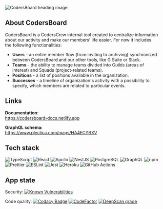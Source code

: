 ![CodersBoard heading image](https://i.ibb.co/v1SHJWw/opengraph-descriptive.png "CodersBoard heading image")

## About CodersBoard

CodersBoard is a CodersCrew internal tool created to centralize information about our activity and make our members' life easier. For now it includes the following functionalities:

- **Users** - an entire member flow (from inviting to archiving) synchronized between CodersBoard and our other tools, like G Suite or Slack.
- **Teams** - the ability to manage teams divided into Guilds (areas of interest) and Squads (project-related teams).
- **Positions** - a list of positions available in the organization.
- **Successes** - a timeline of organization's activity with a possibility to specify, which members are related to particular events.

## Links
**Documentation:**<br>
https://codersboard-docs.netlify.app

**GraphQL schema:**<br>
https://www.plectica.com/maps/HA4ECYBXV

## Tech stack

![TypeScript](https://img.shields.io/badge/-TypeScript-007ACC?style=flat-square&logo=typescript&logoColor=white)
![React](https://img.shields.io/badge/-React-45b8d8?style=flat-square&logo=react&logoColor=white)
![Apollo](https://img.shields.io/badge/-Apollo%20Client-311C87?style=flat-square&logo=apollo-graphql&logoColor=white)
![NestJS](https://img.shields.io/badge/-NestJS-ea2845?style=flat-square&logo=nestjs&logoColor=white)
![PostgreSQL](https://img.shields.io/badge/-PostgreSQL-336791?style=flat-square&logo=postgresql&logoColor=white)
![GraphQL](https://img.shields.io/badge/-GraphQL-E10098?style=flat-square&logo=graphql&logoColor=white)
![npm](https://img.shields.io/badge/-NPM-CB3837?style=flat-square&logo=npm&logoColor=white)
![Prettier](https://img.shields.io/badge/-Prettier-F7B93E?style=flat-square&logo=prettier&logoColor=white&textColor=white)
![ESLint](https://img.shields.io/badge/-ESLint-4B32C3?style=flat-square&logo=eslint&logoColor=white)
![Jest](https://img.shields.io/badge/-Jest-C21325?style=flat-square&logo=jest&logoColor=white)
![Heroku](https://img.shields.io/badge/-Heroku-430098?style=flat-square&logo=heroku&logoColor=white)
![GitHub Actions](https://img.shields.io/badge/-GitHub_Actions-2088FF?style=flat-square&logo=github-actions&logoColor=white)

## App state
Security:
[![Known Vulnerabilities](https://snyk.io/test/github/CodersCrew/coders-board/badge.svg)](https://snyk.io/test/github/CodersCrew/coders-board)

Code quality:
[![Codacy Badge](https://app.codacy.com/project/badge/Grade/eba659df35a147c2ae4d8a812bba581a)](https://www.codacy.com/gh/CodersCrew/coders-board?utm_source=github.com&amp;utm_medium=referral&amp;utm_content=CodersCrew/coders-board&amp;utm_campaign=Badge_Grade)
[![CodeFactor](https://www.codefactor.io/repository/github/coderscrew/coders-board/badge)](https://www.codefactor.io/repository/github/coderscrew/coders-board)
[![DeepScan grade](https://deepscan.io/api/teams/10880/projects/13786/branches/241875/badge/grade.svg)](https://deepscan.io/dashboard#view=project&tid=10880&pid=13786&bid=241875)
